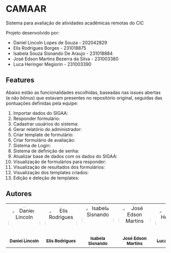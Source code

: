 # CAMAAR
Sistema para avaliação de atividades acadêmicas remotas do CIC

Projeto desenvolvido por:
- Daniel Lincoln Lopes de Souza - 202042829 
- Elis Rodrigues Borges - 231018875
- Isabela Souza Sisnando De Araujo - 231018884 
- José Edson Martins Bezerra da Silva - 231003380 
- Luca Heringer Megiorin - 231003390

## Features
Abaixo estão as funcionalidades escolhidas, baseadas nas issues abertas (e não bônus) que estavam presentes no repositório original, seguidas das pontuações definidas pela equipe:
1. Importar dados do SIGAA:
1. Responder formulário:
1. Cadastrar usuários do sistema:
1. Gerar relatório do administrador:
1. Criar template de formulário:
1. Criar formulário de avaliação:
1. Sistema de Login:
1. Sistema de definição de senha:
1. Atualizar base de dados com os dados do SIGAA:
1. Visualização de formulários para responder:
1. Visualização de resultados dos formulários:
1. Visualização dos templates criados:
1. Edição e deleção de templates:

<h2>Autores</h2>
<table>
  <tr>
    <td align="center"><a href="https://github.com/wjld" target="_blank"><img style="border-radius: 50%;" src="https://github.com/wjld.png" width="100px;" alt="Daniel Lincoln"/><br /><sub><b>Daniel Lincoln</b></sub></a><br/></td>
    <td align="center"><a href="https://github.com/elisrb" target="_blank"><img style="border-radius: 50%;" src="https://github.com/elisrb.png" width="100px;" alt="Elis Rodrigues"/><br /><sub><b>Elis Rodrigues</b></sub></a><br/></td>
    <td align="center"><a href="https://github.com/isasisnando" target="_blank"><img style="border-radius: 50%;" src="https://github.com/isasisnando.png" width="100px;" alt="Isabela Sisnando"/><br /><sub><b>Isabela Sisnando</b></sub></a><br/></td>
    <td align="center"><a href="https://github.com/joseembs" target="_blank"><img style="border-radius: 50%;" src="https://github.com/joseembs.png" width="100px;" alt="José Edson Martins"/><br /><sub><b>José Edson Martins</b></sub></a><br/></td>
    <td align="center"><a href="https://github.com/luke0133" target="_blank"><img style="border-radius: 50%;" src="https://github.com/luke0133.png" width="100px;" alt="Luca Heringer"/><br /><sub><b>Luca Heringer</b></sub></a><br/></td>
</table>
